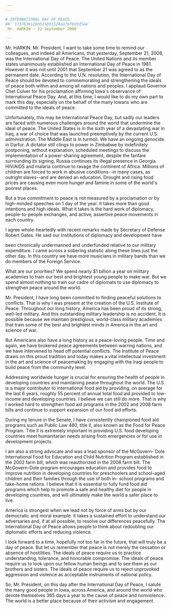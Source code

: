 ```yaml
---
---

# INTERNATIONAL DAY OF PEACE
## `175783912bb525891528aafbf6d3d5ee`
`Mr. HARKIN — 22 September 2008`

---
```



Mr. HARKIN. Mr. President, I want to take some time to remind our 
colleagues, and indeed all Americans, that yesterday, September 21, 
2008, was the International Day of Peace. The United Nations and its 
member states unanimously established an International Day of Peace in 
1981. However it was not until 2001 that September 21 was agreed to as 
the permanent date. According to the U.N. resolution, the International 
Day of Peace should be devoted to commemorating and strengthening the 
ideals of peace both within and among all nations and peoples. I 
applaud Governor Chet Culver for his proclamation affirming Iowa's 
observance of International Peace Day. And, at this time, I would like 
to do my own part to mark this day, especially on the behalf of the 
many Iowans who are committed to the ideals of peace.

Unfortunately, this may be International Peace Day, but sadly our 
leaders are faced with numerous challenges around the world that 
undermine the ideal of peace. The United States is in the sixth year of 
a devastating war in Iraq, a war of choice that was launched 
preemptively by the current U.S. administration. The Middle East is in 
turmoil. We have an ongoing genocide in Darfur. A dictator still clings 
to power in Zimbabwe by indefinitely postponing, without explanation, 
scheduled meetings to discuss the implementation of a power-sharing 
agreement, despite the fanfare surrounding its signing. Russia 
continues its illegal presence in Georgia. HIV/AIDS and malaria 
continue to ravage the continent of Africa. Millions of children are 
forced to work in abusive conditions--in many cases, as outright 
slaves--and are denied an education. Drought and rising food prices are 
causing even more hunger and famine in some of the world's poorest 
places.

But a true commitment to peace is not measured by a proclamation or 
by high-minded speeches on 1 day of the year. It takes more than good 
intentions and high ideals. What it takes is the hard work of 
diplomacy, people-to-people exchanges, and active, assertive peace 
movements in each country.

I agree whole-heartedly with recent remarks made by Secretary of 
Defense Robert Gates. He said our institutions of diplomacy and 
development have


been chronically undermanned and underfunded relative to our military 
expenditure. I came across a sobering statistic along these lines just 
the other day. In this country we have more musicians in military bands 
than we do members of the Foreign Service.

What are our priorities? We spend nearly $1 billion a year on 
military academies to train our best and brightest young people to make 
war. But we spend almost nothing to train our cadre of diplomats to use 
diplomacy to strengthen peace around the world.

Mr. President, I have long been committed to finding peaceful 
solutions to conflicts. That is why I was present at the creation of 
the U.S. Institute of Peace. Throughout our long history, America has 
been proud of its strong, well-led military. And this outstanding 
military leadership is no accident. It is possible because we maintain 
prestigious, world-class military academies that train some of the best 
and brightest minds in America in the art and science of war.

But Americans also have a long history as a peace-loving people. Time 
and again, we have brokered peace agreements between warring nations, 
and we have intervened to head off potential conflicts. The Institute 
of Peace draws on this proud tradition and today makes a vital 
intellectual investment in the art and science of peacemaking by 
engaging with the Iraqi people to build peace from the community level.

Addressing worldwide hunger is crucial for ensuring the health of 
people in developing countries and maintaining peace throughout the 
world. The U.S. is a major contributor to international food aid by 
providing, on average for the last 6 years, roughly 55 percent of 
annual total food aid provided to low-income and developing countries. 
I believe we can still do more. That is why I worked hard to strengthen 
food aid programs in the 2002 and 2008 farm bills and continue to 
support expansion of our food aid efforts.

During my tenure in the Senate, I have consistently championed food 
aid programs such as Public Law 480, title II, also known as the Food 
for Peace Program. Title II is extremely important in providing U.S. 
food developing countries meet humanitarian needs arising from 
emergencies or for use in development projects.

I am also a strong advocate and was a lead sponsor of the McGovern-
Dole International Food for Education and Child Nutrition Program 
established in the 2002 farm bill, which was reauthorized in the 2008 
farm bill. The McGovern-Dole program encourages education and provides 
food to improve nutrition in developing countries for preschoolers and 
school-aged children and their families through the use of both in-
school programs and take-home rations. I believe that it is essential 
to fully fund food aid programs which help to promote a safe and 
healthy diet for people in developing countries, and will ultimately 
make the world a safer place to live.

America is strongest when we lead not by force of arms but by our 
democratic and moral example. It takes a sustained effort to understand 
our adversaries and, if at all possible, to resolve our differences 
peacefully. The International Day of Peace allows people to think about 
redoubling our diplomatic efforts and reducing violence.

I look forward to a time, hopefully not too far in the future, that 
will truly be a day of peace. But let us remember that peace is not 
merely the cessation or absence of hostilities. The ideals of peace 
require us to practice understanding, tolerance, and honorable 
compromise. The ideals of peace require us to look upon our fellow 
human beings and to see them as our brothers and sisters. The ideals of 
peace require us to reject unprovoked aggression and violence as 
acceptable instruments of national policy.

So, Mr. President, on this day after the International Day of Peace, 
I salute the many good people in Iowa, across America, and around the 
world who devote themselves 365 days a year to the cause of peace and 
nonviolence. The world is a better place because of their activism and 
engagement.
